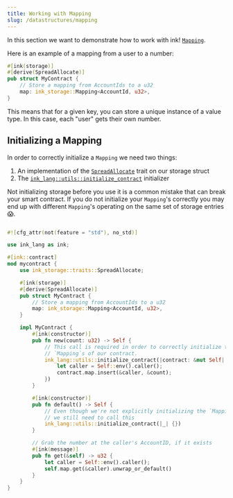 ```yaml
---
title: Working with Mapping
slug: /datastructures/mapping
---
```


In this section we want to demonstrate how to work with ink! [`Mapping`](https://docs.rs/ink_storage/3.3.1/ink_storage/struct.Mapping.html).

Here is an example of a mapping from a user to a number:

```rust
#[ink(storage)]
#[derive(SpreadAllocate)]
pub struct MyContract {
    // Store a mapping from AccountIds to a u32
    map: ink_storage::Mapping<AccountId, u32>,
}
```

This means that for a given key, you can store a unique instance of a value type. In this
case, each "user" gets their own number.

## Initializing a Mapping

In order to correctly initialize a `Mapping` we need two things:
1. An implementation of the [`SpreadAllocate`](https://docs.rs/ink_storage/3.3.1/ink_storage/traits/trait.SpreadAllocate.html) trait on our storage struct
2. The [`ink_lang::utils::initialize_contract`](https://docs.rs/ink_lang/3.3.1/ink_lang/utils/fn.initialize_contract.html) initializer

Not initializing storage before you use it is a common mistake that can break your smart
contract. If you do not initialize your `Mapping`'s correctly you may end up with
different `Mapping`'s operating on the same set of storage entries 😱.

```rust

#![cfg_attr(not(feature = "std"), no_std)]

use ink_lang as ink;

#[ink::contract]
mod mycontract {
    use ink_storage::traits::SpreadAllocate;

    #[ink(storage)]
    #[derive(SpreadAllocate)]
    pub struct MyContract {
        // Store a mapping from AccountIds to a u32
        map: ink_storage::Mapping<AccountId, u32>,
    }

    impl MyContract {
        #[ink(constructor)]
        pub fn new(count: u32) -> Self {
            // This call is required in order to correctly initialize the
            // `Mapping`s of our contract.
            ink_lang::utils::initialize_contract(|contract: &mut Self| {
                let caller = Self::env().caller();
                contract.map.insert(&caller, &count);
            })
        }

        #[ink(constructor)]
        pub fn default() -> Self {
            // Even though we're not explicitly initializing the `Mapping`,
            // we still need to call this
            ink_lang::utils::initialize_contract(|_| {})
        }

        // Grab the number at the caller's AccountID, if it exists
        #[ink(message)]
        pub fn get(&self) -> u32 {
            let caller = Self::env().caller();
            self.map.get(&caller).unwrap_or_default()
        }
    }
}
```
